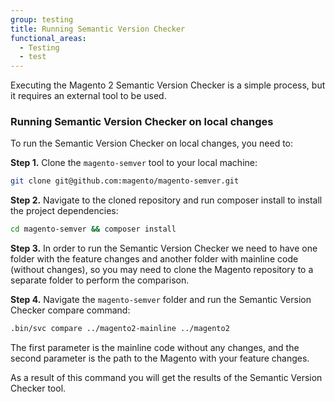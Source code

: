 ```yaml
---
group: testing
title: Running Semantic Version Checker
functional_areas:
  - Testing
  - test
---
```


Executing the Magento 2 Semantic Version Checker is a simple process, but it requires an external tool to be used.

### Running Semantic Version Checker on local changes

To run the Semantic Version Checker on local changes, you need to:

**Step 1.** Clone the `magento-semver` tool to your local machine:

```bash
git clone git@github.com:magento/magento-semver.git
```

**Step 2.** Navigate to the cloned repository and run composer install to install the project dependencies:

```bash
cd magento-semver && composer install
```

**Step 3.** In order to run the Semantic Version Checker we need to have one folder with the feature changes and another folder with mainline code (without changes),
so you may need to clone the Magento repository to a separate folder to perform the comparison.

**Step 4.** Navigate the `magento-semver` folder and run the Semantic Version Checker compare command:

```bash
.bin/svc compare ../magento2-mainline ../magento2
```

The first parameter is the mainline code without any changes, and the second parameter is the path to the Magento with your feature changes.

As a result of this command you will get the results of the Semantic Version Checker tool.